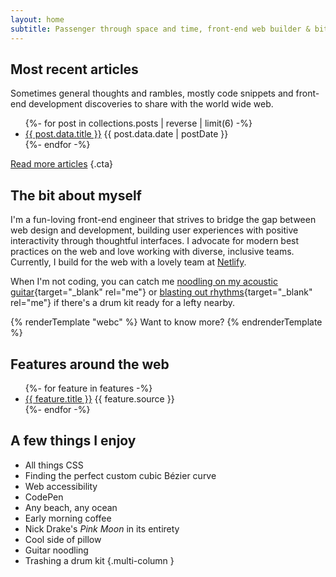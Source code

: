 ```yaml
---
layout: home
subtitle: Passenger through space and time, front-end web builder & bittersweet songs enthusiast
---
```


## Most recent articles

Sometimes general thoughts and rambles, mostly code snippets and front-end development discoveries to share with the world wide web.

<ul>
  {%- for post in collections.posts | reverse | limit(6) -%}
    <li>
      <a href="{{ post.url }}">{{ post.data.title }}</a>
      <span class="source">{{ post.data.date | postDate }}</span>
    </li>
  {%- endfor -%}
</ul>

[Read more articles](/blog)
{.cta}

## The bit about myself

I'm a fun-loving front-end engineer that strives to bridge the gap between web design and development, building user experiences with positive interactivity through thoughtful interfaces. I advocate for modern best practices on the web and love working with diverse, inclusive teams. Currently, I build for the web with a lovely team at <a href="https://www.netlify.com/">Netlify</a>.

When I'm not coding, you can catch me [noodling on my acoustic guitar](https://twitter.com/hexagoncircle/status/1413526995376295941?s=20"){target="_blank" rel="me"} or [blasting out rhythms](https://twitter.com/hexagoncircle/status/1285798846568767496?s=20){target="_blank" rel="me"} if there's a drum kit ready for a lefty nearby.

{% renderTemplate "webc" %}
Want to know more? <rm-wave-hello webc:nokeep />
{% endrenderTemplate %}

## Features around the web

<ul>
  {%- for feature in features -%}
    <li>
      <a href="{{ feature.url }}" target="_blank" rel="noopener">{{ feature.title }}</a>
      <span class="source">{{ feature.source }}</span>
    </li>
  {%- endfor -%}
</ul>

## A few things I enjoy

- All things CSS
- Finding the perfect custom cubic Bézier curve
- Web accessibility
- CodePen
- Any beach, any ocean
- Early morning coffee
- Nick Drake's <em>Pink Moon</em> in its entirety
- Cool side of pillow
- Guitar noodling
- Trashing a drum kit
  {.multi-column }
